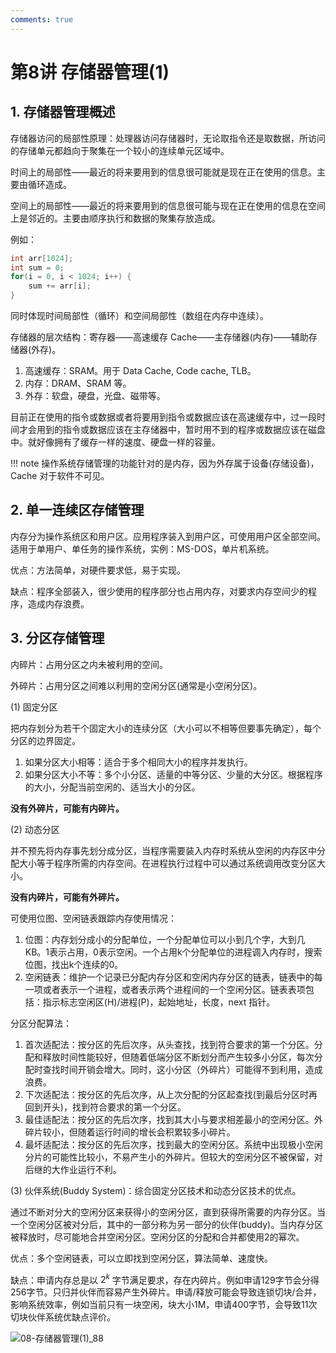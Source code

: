 ```yaml
---
comments: true
---
```


# 第8讲 存储器管理(1)

## 1. 存储器管理概述

存储器访问的局部性原理：处理器访问存储器时，无论取指令还是取数据，所访问的存储单元都趋向于聚集在一个较小的连续单元区域中。

时间上的局部性——最近的将来要用到的信息很可能就是现在正在使用的信息。主要由循环造成。

空间上的局部性——最近的将来要用到的信息很可能与现在正在使用的信息在空间上是邻近的。主要由顺序执行和数据的聚集存放造成。

例如：

```c
int arr[1024];
int sum = 0;
for(i = 0, i < 1024; i++) {
    sum += arr[i];
}
```

同时体现时间局部性（循环）和空间局部性（数组在内存中连续）。

存储器的层次结构：寄存器——高速缓存 Cache——主存储器(内存)——辅助存储器(外存)。

1. 高速缓存：SRAM。用于 Data Cache, Code cache, TLB。
2. 内存：DRAM、SRAM 等。
3. 外存：软盘，硬盘，光盘、磁带等。

目前正在使用的指令或数据或者将要用到指令或数据应该在高速缓存中，过一段时间才会用到的指令或数据应该在主存储器中，暂时用不到的程序或数据应该在磁盘中。就好像拥有了缓存一样的速度、硬盘一样的容量。

!!! note
    操作系统存储管理的功能针对的是内存，因为外存属于设备(存储设备)，Cache 对于软件不可见。

## 2. 单一连续区存储管理

内存分为操作系统区和用户区。应用程序装入到用户区，可使用用户区全部空间。适用于单用户、单任务的操作系统，实例：MS-DOS，单片机系统。

优点：方法简单，对硬件要求低，易于实现。

缺点：程序全部装入，很少使用的程序部分也占用内存，对要求内存空间少的程序，造成内存浪费。

## 3. 分区存储管理

内碎片：占用分区之内未被利用的空间。

外碎片：占用分区之间难以利用的空闲分区(通常是小空闲分区)。

(1) 固定分区

把内存划分为若干个固定大小的连续分区（大小可以不相等但要事先确定），每个分区的边界固定。

1. 如果分区大小相等：适合于多个相同大小的程序并发执行。
2. 如果分区大小不等：多个小分区、适量的中等分区、少量的大分区。根据程序的大小，分配当前空闲的、适当大小的分区。

**没有外碎片，可能有内碎片。**

(2) 动态分区

并不预先将内存事先划分成分区，当程序需要装入内存时系统从空闲的内存区中分配大小等于程序所需的内存空间。在进程执行过程中可以通过系统调用改变分区大小。

**没有内碎片，可能有外碎片。**

可使用位图、空闲链表跟踪内存使用情况：

1. 位图：内存划分成小的分配单位，一个分配单位可以小到几个字，大到几KB。1表示占用，0表示空闲。一个占用k个分配单位的进程调入内存时，搜索位图，找出k个连续的0。
2. 空闲链表：维护一个记录已分配内存分区和空闲内存分区的链表，链表中的每一项或者表示一个进程，或者表示两个进程间的一个空闲分区。链表表项包括：指示标志空闲区(H)/进程(P)，起始地址，长度，next 指针。

分区分配算法：

1. 首次适配法：按分区的先后次序，从头查找，找到符合要求的第一个分区。分配和释放时间性能较好，但随着低端分区不断划分而产生较多小分区，每次分配时查找时间开销会增大。同时，这小分区（外碎片）可能得不到利用，造成浪费。
2. 下次适配法：按分区的先后次序，从上次分配的分区起查找(到最后分区时再回到开头)，找到符合要求的第一个分区。
3. 最佳适配法：按分区的先后次序，找到其大小与要求相差最小的空闲分区。外碎片较小，但随着运行时间的增长会积累较多小碎片。
4. 最坏适配法：按分区的先后次序，找到最大的空闲分区。系统中出现极小空闲分片的可能性比较小，不易产生小的外碎片。但较大的空闲分区不被保留，对后继的大作业运行不利。

(3) 伙伴系统(Buddy System)：综合固定分区技术和动态分区技术的优点。

通过不断对分大的空闲分区来获得小的空闲分区，直到获得所需要的内存分区。当一个空闲分区被对分后，其中的一部分称为另一部分的伙伴(buddy)。当内存分区被释放时，尽可能地合并空闲分区。空闲分区的分配和合并都使用2的幂次。

优点：多个空闲链表，可以立即找到空闲分区，算法简单、速度快。

缺点：申请内存总是以 $2^k$ 字节满足要求，存在内碎片。例如申请129字节会分得256字节。只归并伙伴而容易产生外碎片。申请/释放可能会导致连锁切块/合并，影响系统效率，例如当前只有一块空闲，块大小1M，申请400字节，会导致11次切块伙伴系统优缺点评价。

![08-存储器管理(1)_88](https://cdn.jsdelivr.net/gh/DerrickMarcus/picgo_image/images/08-存储器管理(1)_88.png)
